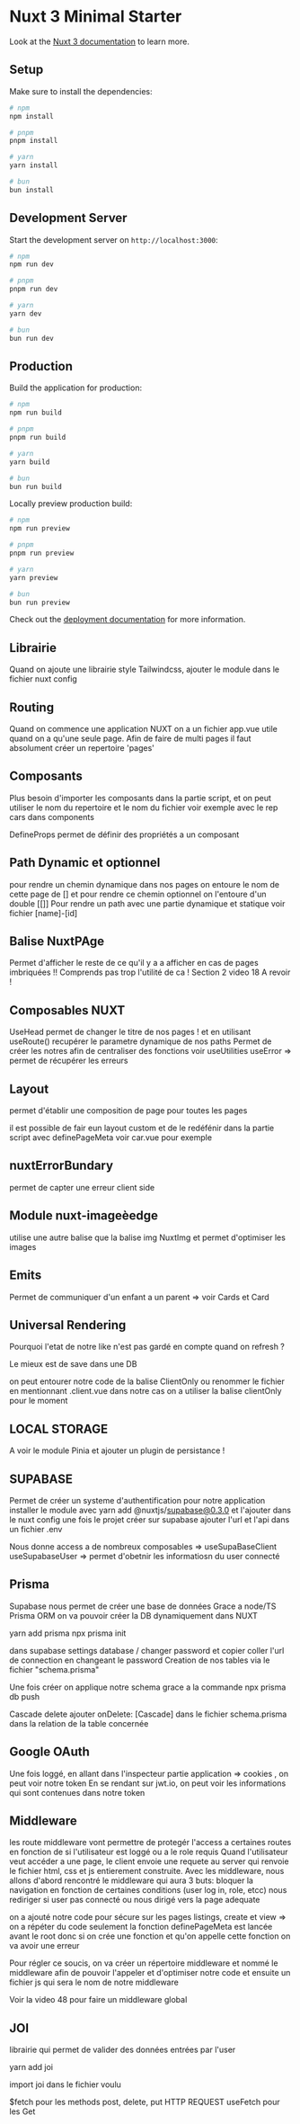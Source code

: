 # Nuxt 3 Minimal Starter

Look at the [Nuxt 3 documentation](https://nuxt.com/docs/getting-started/introduction) to learn more.

## Setup

Make sure to install the dependencies:

```bash
# npm
npm install

# pnpm
pnpm install

# yarn
yarn install

# bun
bun install
```

## Development Server

Start the development server on `http://localhost:3000`:

```bash
# npm
npm run dev

# pnpm
pnpm run dev

# yarn
yarn dev

# bun
bun run dev
```

## Production

Build the application for production:

```bash
# npm
npm run build

# pnpm
pnpm run build

# yarn
yarn build

# bun
bun run build
```

Locally preview production build:

```bash
# npm
npm run preview

# pnpm
pnpm run preview

# yarn
yarn preview

# bun
bun run preview
```

Check out the [deployment documentation](https://nuxt.com/docs/getting-started/deployment) for more information.

## Librairie

Quand on ajoute une librairie style Tailwindcss, ajouter le module dans le fichier nuxt config

## Routing

Quand on commence une application NUXT on a un fichier app.vue utile quand on a qu'une seule page.
Afin de faire de multi pages il faut absolument créer un repertoire 'pages'

## Composants

Plus besoin d'importer les composants dans la partie script, et on peut utiliser le nom du repertoire et le nom du fichier voir exemple avec le rep cars dans components 

DefineProps permet de définir des propriétés a un composant

## Path Dynamic et optionnel

pour rendre un chemin dynamique dans nos pages on entoure le nom de cette page de [] et pour rendre ce chemin optionnel on l'entoure d'un double [[]]
Pour rendre un path avec une partie dynamique et statique voir fichier [name]-[id]

## Balise NuxtPAge

Permet d'afficher le reste de ce qu'il y a a afficher en cas de pages imbriquées !! Comprends pas trop l'utilité de ca ! Section 2 video 18 A revoir !

## Composables NUXT

UseHead permet de changer le titre de nos pages ! et en utilisant useRoute() recupérer le parametre dynamique de nos paths
Permet de créer les notres afin de centraliser des fonctions voir useUtilities
useError => permet de récupérer les erreurs

## Layout

permet d'établir une composition de page pour toutes les pages

il est possible de fair eun layout custom et de le redéfénir dans la partie script avec definePageMeta voir car.vue pour exemple

## nuxtErrorBundary

permet de capter une erreur client side

## Module nuxt-imageèedge

utilise une autre balise que la balise img NuxtImg et permet d'optimiser les images

## Emits

Permet de communiquer d'un enfant a un parent => voir Cards et Card

## Universal Rendering

Pourquoi l'etat de notre like n'est pas gardé en compte quand on refresh ?

Le mieux est de save dans une DB

on peut entourer notre code de la balise ClientOnly ou renommer le fichier en mentionnant .client.vue dans notre cas
on a utiliser la balise clientOnly pour le moment

## LOCAL STORAGE

A voir le module Pinia et ajouter un plugin de persistance !

## SUPABASE 

Permet de créer un systeme d'authentification pour notre application
installer le module avec yarn add @nuxtjs/supabase@0.3.0 et l'ajouter dans le nuxt config
une fois le projet créer sur supabase ajouter l'url et l'api dans un fichier .env 

Nous donne access a de nombreux composables => useSupaBaseClient
useSupabaseUser => permet d'obetnir les informatiosn du user connecté 

## Prisma

Supabase nous permet de créer une base de données
Grace a node/TS Prisma ORM on va pouvoir créer la DB dynamiquement dans NUXT

yarn add prisma
npx prisma init

dans supabase settings database /  changer password et copier coller l'url de connection en changeant le password
Creation de nos tables via le fichier "schema.prisma"

Une fois créer on applique notre schema grace a la commande
npx prisma db push

Cascade delete ajouter onDelete: [Cascade] dans le fichier schema.prisma dans la relation de la table concernée

## Google OAuth

Une fois loggé, en allant dans l'inspecteur partie application => cookies , on peut voir notre token 
En se rendant sur jwt.io, on peut voir les informations qui sont contenues dans notre token

## Middleware

les route middleware vont permettre de protegér l'access a certaines routes en fonction de si l'utilisateur est loggé ou a le role requis
Quand l'utilisateur veut accéder a une page, le client envoie une requete au server qui renvoie le fichier html, css et js entierement construite.
Avec les middleware, nous allons d'abord rencontré le middleware qui aura 3 buts:
bloquer la navigation en fonction de certaines conditions (user log in, role, etcc)
nous rediriger si user pas connecté ou 
nous dirigé vers la page adequate

on a ajouté notre code pour sécure sur les pages listings, create et view
=> on a répéter du code seulement la fonction definePageMeta est lancée avant le root donc si on crée une fonction et qu'on appelle cette fonction on va avoir une erreur

Pour régler ce soucis, on va créer un répertoire middleware et nommé le middleware afin de pouvoir l'appeler et d'optimiser notre code et ensuite un fichier js qui sera le nom de notre middleware

Voir la video 48 pour faire un middleware global

## JOI

librairie qui permet de valider des données entrées par l'user

yarn add joi

import joi dans le fichier voulu



$fetch pour les methods post, delete, put HTTP REQUEST
useFetch pour les Get

